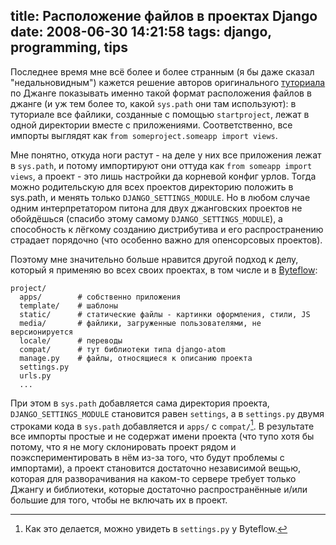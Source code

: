 title: Расположение файлов в проектах Django
date: 2008-06-30 14:21:58
tags: django, programming, tips
----


Последнее время мне всё более и более странным (я бы даже сказал "недальновидным") кажется решение авторов оригинального
[туториала][1] по Джанге показывать именно такой формат расположения файлов в джанге (и уж тем более то, какой
`sys.path` они там используют): в туториале все файлики, созданные с помощью `startproject`, лежат в одной директории
вместе с приложениями. Соответственно, все импорты выглядят как `from someproject.someapp import views`.

Мне понятно, откуда ноги растут - на деле у них все приложения лежат в `sys.path`, и потому импортируют они оттуда как
`from someapp import views`, а проект - это лишь настройки да корневой конфиг урлов. Тогда можно родительскую для всех
проектов директорию положить в sys.path, и менять только `DJANGO_SETTINGS_MODULE`. Но в любом случае одним
интерпретатором питона для двух джанговских проектов не обойдёшься (спасибо этому самому `DJANGO_SETTINGS_MODULE`), а
способность к лёгкому созданию дистрибутива и его распространению страдает порядочно (что особенно важно для
опенсорсовых проектов).

Поэтому мне значительно больше нравится другой подход к делу, который я применяю во всех своих проектах, в том числе и в
[Byteflow][]:

    project/
      apps/        # собственно приложения
      template/    # шаблоны
      static/      # статические файлы - картинки оформления, стили, JS
      media/       # файлики, загруженные пользователями, не версионируется
      locale/      # переводы
      compat/      # тут библиотеки типа django-atom
      manage.py    # файлы, относящиеся к описанию проекта
      settings.py
      urls.py
      ...

При этом в `sys.path` добавляется сама директория проекта, `DJANGO_SETTINGS_MODULE` становится равен `settings`, а в
`settings.py` двумя строками кода в `sys.path` добавляется и `apps/` с `compat/`[^1]. В результате все импорты простые и не
содержат имени проекта (что тупо хотя бы потому, что я не могу склонировать проект рядом и поэкспериментировать в нём
из-за того, что будут проблемы с импортами), а проект становится достаточно независимой вещью, которая для
разворачивания на каком-то сервере требует только Джангу и библиотеки, которые достаточно распространённые и/или
большие для того, чтобы не включать их в проект.

[^1]: Как это делается, можно увидеть в `settings.py` у Byteflow.

[1]: http://www.djangoproject.com/documentation/tutorial01/
[byteflow]: http://byteflow.su/
